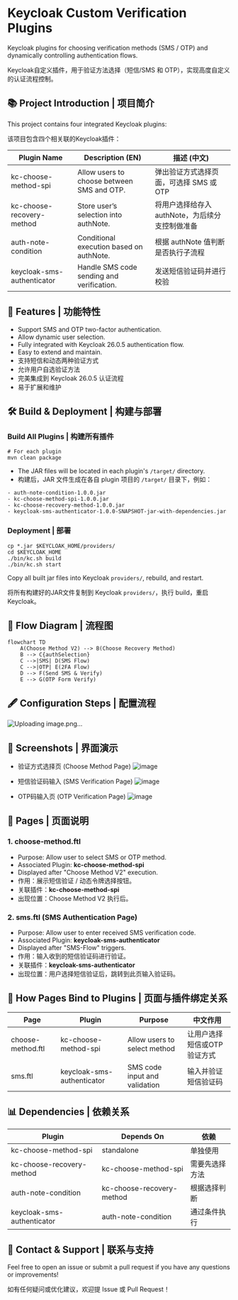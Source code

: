 # Keycloak Custom Verification Plugins

Keycloak plugins for choosing verification methods (SMS / OTP) and dynamically controlling authentication flows.

Keycloak自定义插件，用于验证方法选择（短信/SMS 和 OTP），实现高度自定义的认证流程控制。

## 📚 Project Introduction | 项目简介

This project contains four integrated Keycloak plugins:

该项目包含四个相关联的Keycloak插件：

| Plugin Name                | Description (EN)                           | 描述 (中文)                                     |
| -------------------------- | ------------------------------------------ | ----------------------------------------------- |
| kc-choose-method-spi       | Allow users to choose between SMS and OTP. | 弹出验证方式选择页面，可选择 SMS 或 OTP         |
| kc-choose-recovery-method  | Store user’s selection into authNote.      | 将用户选择给存入 authNote，为后续分支控制做准备 |
| auth-note-condition        | Conditional execution based on authNote.   | 根据 authNote 值判断是否执行子流程              |
| keycloak-sms-authenticator | Handle SMS code sending and verification.  | 发送短信验证码并进行校验                        |

## 🚀 Features | 功能特性

- Support SMS and OTP two-factor authentication.
- Allow dynamic user selection.
- Fully integrated with Keycloak 26.0.5 authentication flow.
- Easy to extend and maintain.
- 支持短信和动态两种验证方式
- 允许用户自选验证方法
- 完美集成到 Keycloak 26.0.5 认证流程
- 易于扩展和维护

## 🛠️ Build & Deployment | 构建与部署

### Build All Plugins | 构建所有插件

```
# For each plugin
mvn clean package
```

- The JAR files will be located in each plugin's `/target/` directory.
- 构建后，JAR 文件生成在各自 plugin 项目的 `/target/` 目录下，例如：

```
- auth-note-condition-1.0.0.jar
- kc-choose-method-spi-1.0.0.jar
- kc-choose-recovery-method-1.0.0.jar
- keycloak-sms-authenticator-1.0.0-SNAPSHOT-jar-with-dependencies.jar
```

### Deployment | 部署

```
cp *.jar $KEYCLOAK_HOME/providers/
cd $KEYCLOAK_HOME
./bin/kc.sh build
./bin/kc.sh start
```

Copy all built jar files into Keycloak `providers/`, rebuild, and restart.

将所有构建好的JAR文件复制到 Keycloak `providers/`，执行 build，重启Keycloak。

## 🌈 Flow Diagram | 流程图

```
flowchart TD
    A(Choose Method V2) --> B(Choose Recovery Method)
    B --> C{authSelection}
    C -->|SMS| D(SMS Flow)
    C -->|OTP| E(2FA Flow)
    D --> F(Send SMS & Verify)
    E --> G(OTP Form Verify)
```

## 🖋️ Configuration Steps | 配置流程
    
![Uploading image.png…]()


## 👀 Screenshots | 界面演示

- 验证方式选择页 (Choose Method Page)
![image](https://github.com/user-attachments/assets/9b5053f4-ffcb-4097-aa41-bb47d2322bc6)

  
- 短信验证码输入 (SMS Verification Page)
![image](https://github.com/user-attachments/assets/58213ba2-0833-43fc-aef7-6fce21303f71)


- OTP码输入页 (OTP Verification Page)
![image](https://github.com/user-attachments/assets/2d7b2e4b-e1ad-4006-86e3-c29e0d799ab7)

## 📄 Pages | 页面说明

### 1. choose-method.ftl

- Purpose: Allow user to select SMS or OTP method.
- Associated Plugin: **kc-choose-method-spi**
- Displayed after "Choose Method V2" execution.
- 作用：展示短信验证 / 动态令牌选择按钮。
- 关联插件：**kc-choose-method-spi**
- 出现位置：Choose Method V2 执行后。

### 2. sms.ftl (SMS Authentication Page)

- Purpose: Allow user to enter received SMS verification code.
- Associated Plugin: **keycloak-sms-authenticator**
- Displayed after "SMS-Flow" triggers.
- 作用：输入收到的短信验证码进行验证。
- 关联插件：**keycloak-sms-authenticator**
- 出现位置：用户选择短信验证后，跳转到此页输入验证码。

## 🔗 How Pages Bind to Plugins | 页面与插件绑定关系

| Page              | Plugin                     | Purpose                       | 中文作用                    |
| ----------------- | -------------------------- | ----------------------------- | --------------------------- |
| choose-method.ftl | kc-choose-method-spi       | Allow users to select method  | 让用户选择短信或OTP验证方式 |
| sms.ftl           | keycloak-sms-authenticator | SMS code input and validation | 输入并验证短信验证码        |

## 📊 Dependencies | 依赖关系

| Plugin                     | Depends On                | 依赖           |
| -------------------------- | ------------------------- | -------------- |
| kc-choose-method-spi       | standalone                | 单独使用       |
| kc-choose-recovery-method  | kc-choose-method-spi      | 需要先选择方法 |
| auth-note-condition        | kc-choose-recovery-method | 根据选择判断   |
| keycloak-sms-authenticator | auth-note-condition       | 通过条件执行   |

## 📢 Contact & Support | 联系与支持

Feel free to open an issue or submit a pull request if you have any questions or improvements!

如有任何疑问或优化建议，欢迎提 Issue 或 Pull Request！

